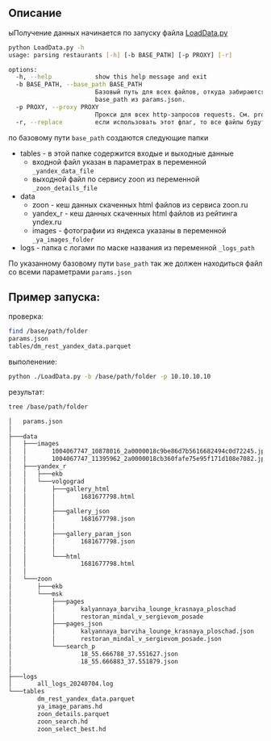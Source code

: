 

## Описание

ыПолучение данных начинается по запуску файла [LoadData.py](LoadData.py)

```sh
python LoadData.py -h
usage: parsing restaurants [-h] [-b BASE_PATH] [-p PROXY] [-r]

options:
  -h, --help            show this help message and exit
  -b BASE_PATH, --base_path BASE_PATH
                        Базовый путь для всех файлов, откуда забираются данные для парсинга и куда кладутся вспомогательные и выходные файлы. Если не указано, используйте      
                        base_path из params.json.
  -p PROXY, --proxy PROXY
                        Прокси для всех http-запросов requests. См. proxy в params.json. По умолчанию None
  -r, --replace         если использовать этот флаг, то все файлы будут удалены перед запуском. По умолчанию false
```
по базовому пути ``base_path`` создаются следующие папки
* tables - в этой папке содержится входые и выходные данные
  * входной файл указан в параметрах в переменной ``_yandex_data_file``
  * выходной файл по сервису zoon из переменной ``_zoon_details_file``
* data
  * zoon - кеш данных скаченных html файлов из сервиса zoon.ru
  * yandex_r - кеш данных скаченных html файлов из рейтинга yndex.ru
  * images - фотографии из яндекса указаны в переменной ``_ya_images_folder``
* logs - папка с логами по маске названия из переменной ``_logs_path``

По указанному базовому пути ``base_path`` так же должен находиться файл со всеми параметрами ``params.json``

## Пример запуска:


проверка:
```sh
find /base/path/folder
params.json
tables/dm_rest_yandex_data.parquet
```

выполенение:
```sh
python ./LoadData.py -b /base/path/folder -p 10.10.10.10
```
результат:
```sh
tree /base/path/folder

│   params.json
│
├───data
│   ├───images
│   │       1004067747_10878016_2a0000018c9be86d7b5616682494c0d72245.jpg
│   │       1004067747_11395962_2a0000018cb360fafe75e95f171d108e7082.jpg
│   ├───yandex_r
│   │   ├───ekb
│   │   └───volgograd
│   │       ├───gallery_html
│   │       │       1681677798.html
│   │       │
│   │       ├───gallery_json
│   │       │       1681677798.json
│   │       │
│   │       ├───gallery_param_json
│   │       │       1681677798.json
│   │       │
│   │       └───html
│   │               1681677798.html
│   │
│   └───zoon
│       ├───ekb
│       └───msk
│           ├───pages
│           │       kalyannaya_barviha_lounge_krasnaya_ploschad
│           │       restoran_mindal_v_sergievom_posade
│           ├───pages_json
│           │       kalyannaya_barviha_lounge_krasnaya_ploschad.json
│           │       restoran_mindal_v_sergievom_posade.json
│           └───search_p
│                   18_55.666788_37.551627.json
│                   18_55.666883_37.551879.json
│
├───logs
│       all_logs_20240704.log
└───tables
        dm_rest_yandex_data.parquet
        ya_image_params.hd
        zoon_details.parquet
        zoon_search.hd
        zoon_select_best.hd

```